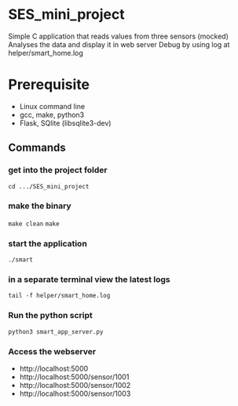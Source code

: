 # SES_mini_project
Simple C application that reads values from three sensors (mocked)
Analyses the data and display it in web server
Debug by using log at helper/smart_home.log

# Prerequisite 
* Linux command line
* gcc, make, python3
* Flask, SQlite (libsqlite3-dev)

## Commands
### get into the project folder
`cd .../SES_mini_project`
### make the binary
`make clean`
`make`
### start the application
`./smart`
### in a separate terminal view the latest logs
`tail -f helper/smart_home.log`
### Run the python script
`python3 smart_app_server.py`
### Access the webserver
* http://localhost:5000
* http://localhost:5000/sensor/1001
* http://localhost:5000/sensor/1002
* http://localhost:5000/sensor/1003
